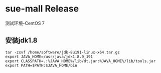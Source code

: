 # sue-mall Release
测试环境-CentOS 7
## 安装jdk1.8
    tar -zxvf /home/software/jdk-8u191-linux-x64.tar.gz
    export JAVA_HOME=/usr/java/jdk1.8.0_191
    export CLASSPATH=.:%JAVA_HOME%/lib/dt.jar:%JAVA_HOME%/lib/tools.jar  
    export PATH=$PATH:$JAVA_HOME/bin
